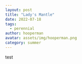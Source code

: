 ```yaml
---
layout: post
title: "Lady's Mantle"
date: 2022-07-18
tags:
  - perennial
author: hooperman
avatar: assets/img/hooperman.png
category: summer
---
```

test

<href src="https://www.youtube.com/embed/gNiOW1kBNGo" >
